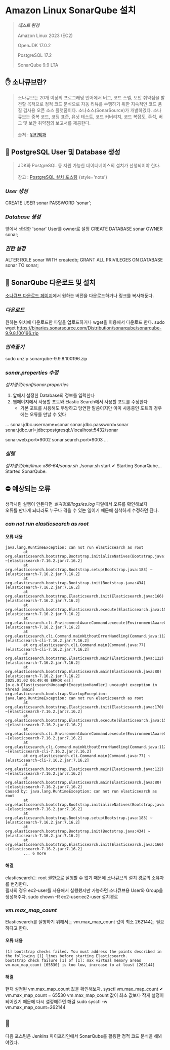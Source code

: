 # Amazon Linux SonarQube 설치

> ***테스트 환경***
>
> Amazon Linux 2023 (EC2)
>
> OpenJDK 17.0.2
> 
> PostgreSQL 17.2
> 
> SonarQube 9.9 LTA 

## ✋ 소나큐브란?
> 소나큐브는 20개 이상의 프로그래밍 언어에서 버그, 코드 스멜, 보안 취약점을 발견할 목적으로 정적 코드 분석으로 자동 리뷰를 수행하기 위한 지속적인 코드 품질 검사용 오픈 소스 플랫폼이다. 소나소스(SonarSource)가 개발하였다. 소나큐브는 중복 코드, 코딩 표준, 유닛 테스트, 코드 커버리지, 코드 복잡도, 주석, 버그 및 보안 취약점의 보고서를 제공한다.
> <br/>
> <br/>
> 출처 : [위키백과](https://ko.wikipedia.org/wiki/소나큐브)

## 📂 PostgreSQL User 및 Database 생성

> JDK와 PostgreSQL 등 지원 가능한 데이터베이스의 설치가 선행되어야 한다.
> <br/>
> <br/>
> 참고 : [PostgreSQL 설치 포스팅](Amazon-Linux-PostgreSQL-17.md)
{style='note'}

### ***User 생성***
<code-block lang="SQL">
CREATE USER sonar PASSWORD 'sonar';
</code-block>

### ***Database 생성***
앞에서 생성한 'sonar' User를 owner로 설정
<code-block lang="SQL">
CREATE DATABASE sonar OWNER sonar;
</code-block>

### ***권한 설정***
<code-block lang="SQL">
ALTER ROLE sonar WITH createdb;
GRANT ALL PRIVILEGES ON DATABASE sonar TO sonar;
</code-block>


## 🚀 SonarQube 다운로드 및 설치
[소나큐브 다운로드 페이지](https://www.sonarsource.com/products/sonarqube/downloads/historical-downloads/)에서 원하는 버전을 다운로드하거나 링크를 복사해둔다.

### ***다운로드***
원하는 위치에 다운로드한 파일을 업로드하거나 wget을 이용해서 다운로드 한다. 
<code-block lang="sh">
sudo wget https://binaries.sonarsource.com/Distribution/sonarqube/sonarqube-9.9.8.100196.zip
</code-block>

### ***압축풀기***
<code-block lang="sh">
sudo unzip sonarqube-9.9.8.100196.zip
</code-block>

### ***sonar.properties 수정***
_설치경로/conf/sonar.properties_
 
1. 앞에서 설정한 Database의 정보를 입력한다
2. 웹페이지에서 사용할 포트와 Elastic Search에서 사용할 포트를 수정한다
   - 기본 포트를 사용해도 무방하고 당연한 말씀이지만 이미 사용중인 포트의 경우에는 오류를 만날 수 있다
<code-block lang="properties">
...
sonar.jdbc.username=sonar
sonar.jdbc.password=sonar
sonar.jdbc.url=jdbc:postgresql://localhost:5432/sonar

sonar.web.port=9002
sonar.search.port=9003
...
</code-block>

### ***실행***
_설치경로/bin/linux-x86-64/sonar.sh_
<code-block lang="sh">
./sonar.sh start
</code-block>
<code-block lang="sh">
✔
Starting SonarQube...
Started SonarQube.
</code-block>

## ⛔ 예상되는 오류
생각처럼 실행이 안된다면 _설치경로/logs/es.log_ 파일에서 오류를 확인해보자
<br/>
오류를 만나게 되더라도 누구나 겪을 수 있는 일이기 때문에 침착하게 수정하면 된다.

### ***can not run elasticsearch as root***

#### 오류 내용
```shell
java.lang.RuntimeException: can not run elasticsearch as root
        at org.elasticsearch.bootstrap.Bootstrap.initializeNatives(Bootstrap.java:107) ~[elasticsearch-7.16.2.jar:7.16.2]
        at org.elasticsearch.bootstrap.Bootstrap.setup(Bootstrap.java:183) ~[elasticsearch-7.16.2.jar:7.16.2]
        at org.elasticsearch.bootstrap.Bootstrap.init(Bootstrap.java:434) [elasticsearch-7.16.2.jar:7.16.2]
        at org.elasticsearch.bootstrap.Elasticsearch.init(Elasticsearch.java:166) [elasticsearch-7.16.2.jar:7.16.2]
        at org.elasticsearch.bootstrap.Elasticsearch.execute(Elasticsearch.java:157) [elasticsearch-7.16.2.jar:7.16.2]
        at org.elasticsearch.cli.EnvironmentAwareCommand.execute(EnvironmentAwareCommand.java:77) [elasticsearch-7.16.2.jar:7.16.2]
        at org.elasticsearch.cli.Command.mainWithoutErrorHandling(Command.java:112) [elasticsearch-cli-7.16.2.jar:7.16.2]
        at org.elasticsearch.cli.Command.main(Command.java:77) [elasticsearch-cli-7.16.2.jar:7.16.2]
        at org.elasticsearch.bootstrap.Elasticsearch.main(Elasticsearch.java:122) [elasticsearch-7.16.2.jar:7.16.2]
        at org.elasticsearch.bootstrap.Elasticsearch.main(Elasticsearch.java:80) [elasticsearch-7.16.2.jar:7.16.2]
2025.01.02 06:49:40 ERROR es[][o.e.b.ElasticsearchUncaughtExceptionHandler] uncaught exception in thread [main]
org.elasticsearch.bootstrap.StartupException: java.lang.RuntimeException: can not run elasticsearch as root
        at org.elasticsearch.bootstrap.Elasticsearch.init(Elasticsearch.java:170) ~[elasticsearch-7.16.2.jar:7.16.2]
        at org.elasticsearch.bootstrap.Elasticsearch.execute(Elasticsearch.java:157) ~[elasticsearch-7.16.2.jar:7.16.2]
        at org.elasticsearch.cli.EnvironmentAwareCommand.execute(EnvironmentAwareCommand.java:77) ~[elasticsearch-7.16.2.jar:7.16.2]
        at org.elasticsearch.cli.Command.mainWithoutErrorHandling(Command.java:112) ~[elasticsearch-cli-7.16.2.jar:7.16.2]
        at org.elasticsearch.cli.Command.main(Command.java:77) ~[elasticsearch-cli-7.16.2.jar:7.16.2]
        at org.elasticsearch.bootstrap.Elasticsearch.main(Elasticsearch.java:122) ~[elasticsearch-7.16.2.jar:7.16.2]
        at org.elasticsearch.bootstrap.Elasticsearch.main(Elasticsearch.java:80) ~[elasticsearch-7.16.2.jar:7.16.2]
Caused by: java.lang.RuntimeException: can not run elasticsearch as root
        at org.elasticsearch.bootstrap.Bootstrap.initializeNatives(Bootstrap.java:107) ~[elasticsearch-7.16.2.jar:7.16.2]
        at org.elasticsearch.bootstrap.Bootstrap.setup(Bootstrap.java:183) ~[elasticsearch-7.16.2.jar:7.16.2]
        at org.elasticsearch.bootstrap.Bootstrap.init(Bootstrap.java:434) ~[elasticsearch-7.16.2.jar:7.16.2]
        at org.elasticsearch.bootstrap.Elasticsearch.init(Elasticsearch.java:166) ~[elasticsearch-7.16.2.jar:7.16.2]
        ... 6 more
```

#### 해결
elasticsearch는 root 권한으로 실행할 수 없기 때문에 소나큐브의 설치 경로의 소유자를 변경한다.
<br/>
필자의 경우 ec2-user를 사용해서 실행했지만 가능하면 소나큐브용 User와 Group을 생성해주자. 
<code-block lang="sh">
sudo chown -R ec2-user:ec2-user 설치경로
</code-block>

### ***vm.max_map_count***
Elasticsearch를 실행하기 위해서는 vm.max_map_count 값이 최소 262144는 필요하다고 한다.

#### 오류 내용
```Shell
[1] bootstrap checks failed. You must address the points described in the following [1] lines before starting Elasticsearch.
bootstrap check failure [1] of [1]: max virtual memory areas vm.max_map_count [65530] is too low, increase to at least [262144]
```

#### 해결
현재 설정된 vm.max_map_count 값을 확인해보자.
<code-block lang="sh">
sysctl vm.max_map_count
</code-block>
<code-block lang="sh">
✔
vm.max_map_count = 65530
</code-block>
vm.max_map_count 값이 최소 값보다 작게 설정이 되어있기 때문에 다시 설정해주면 해결
<code-block lang="sh">
sudo sysctl -w vm.max_map_count=262144
</code-block>

## 👋
다음 포스팅은 Jenkins 파이프라인에서 SonarQube를 활용한 정적 코드 분석을 해봐야겠다.

<inline-frame src="https://github.com/rundevelrun/rundevelrun.github.io/raw/refs/heads/main/Writerside/cfg/static/giscus.html" width="100%"/>